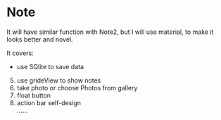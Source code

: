 

# Note

It will have similar function with Note2, but I will use material, to make it looks better and novel.

It covers:  
+ use SQlite to save data  
5. use grideView to show notes  
6. take photo or choose Photos from gallery  
9. float button  
9. action bar self-design  
......
